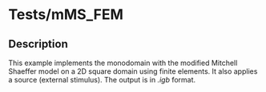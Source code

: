 # Tests/mMS_FEM

## Description
This example implements the monodomain with the modified Mitchell Shaeffer model on a 2D square domain 
using finite elements.
It also applies a source (external stimulus).
The output is in *.igb* format.

